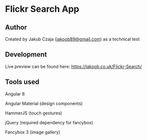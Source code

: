 # Flickr Search App

## Author

Created by Jakub Czaja (jakoob89@gmail.com) as a technical test

## Development

Live preview can be found here: https://jakoob.co.uk/Flickr-Search/


## Tools used

Angular 8

Angular Material (design components)

HammerJS (touch gestures)

jQuery (required dependency for fancybox)

Fancybox 3 (image gallery)
